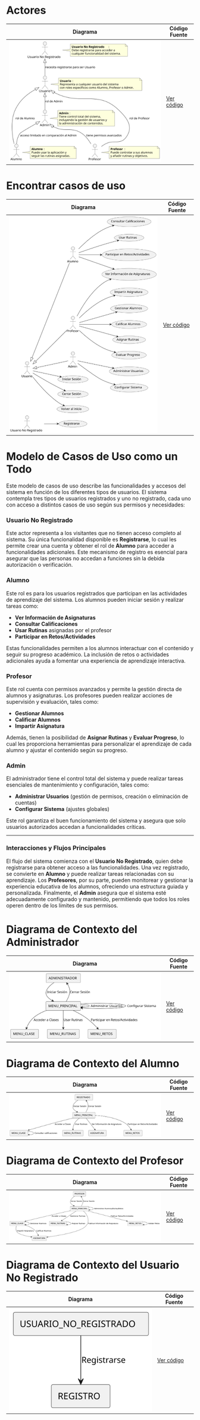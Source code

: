 # Actores

| Diagrama | Código Fuente |
|----------|---------------|
| ![Actores](https://github.com/celiabecerril/24-25-IdSw1-SDR/blob/main/Documentos/Imagenes/Actores.svg) | [Ver código](https://github.com/celiabecerril/24-25-IdSw1-SDR/blob/main/Documentos/Actores/Actores.puml) |

# Encontrar casos de uso 

| Diagrama | Código Fuente |
|----------|---------------|
| ![Casos de uso](https://github.com/celiabecerril/24-25-IdSw1-SDR/blob/main/Documentos/Imagenes/CasosDeUso.svg) | [Ver código](https://github.com/celiabecerril/24-25-IdSw1-SDR/blob/main/Documentos/CasosUso/CasosUso.puml) |

# Modelo de Casos de Uso como un Todo

Este modelo de casos de uso describe las funcionalidades y accesos del sistema en función de los diferentes tipos de usuarios. El sistema contempla tres tipos de usuarios registrados y uno no registrado, cada uno con acceso a distintos casos de uso según sus permisos y necesidades:

### Usuario No Registrado
Este actor representa a los visitantes que no tienen acceso completo al sistema. Su única funcionalidad disponible es **Registrarse**, lo cual les permite crear una cuenta y obtener el rol de **Alumno** para acceder a funcionalidades adicionales. Este mecanismo de registro es esencial para asegurar que las personas no accedan a funciones sin la debida autorización o verificación.

### Alumno
Este rol es para los usuarios registrados que participan en las actividades de aprendizaje del sistema. Los alumnos pueden iniciar sesión y realizar tareas como:
- **Ver Información de Asignaturas**
- **Consultar Calificaciones**
- **Usar Rutinas** asignadas por el profesor
- **Participar en Retos/Actividades**

Estas funcionalidades permiten a los alumnos interactuar con el contenido y seguir su progreso académico. La inclusión de retos o actividades adicionales ayuda a fomentar una experiencia de aprendizaje interactiva.

### Profesor
Este rol cuenta con permisos avanzados y permite la gestión directa de alumnos y asignaturas. Los profesores pueden realizar acciones de supervisión y evaluación, tales como:
- **Gestionar Alumnos**
- **Calificar Alumnos**
- **Impartir Asignatura**

Además, tienen la posibilidad de **Asignar Rutinas** y **Evaluar Progreso**, lo cual les proporciona herramientas para personalizar el aprendizaje de cada alumno y ajustar el contenido según su progreso.

### Admin
El administrador tiene el control total del sistema y puede realizar tareas esenciales de mantenimiento y configuración, tales como:
- **Administrar Usuarios** (gestión de permisos, creación o eliminación de cuentas)
- **Configurar Sistema** (ajustes globales)

Este rol garantiza el buen funcionamiento del sistema y asegura que solo usuarios autorizados accedan a funcionalidades críticas.

---

### Interacciones y Flujos Principales
El flujo del sistema comienza con el **Usuario No Registrado**, quien debe registrarse para obtener acceso a las funcionalidades. Una vez registrado, se convierte en **Alumno** y puede realizar tareas relacionadas con su aprendizaje. Los **Profesores**, por su parte, pueden monitorear y gestionar la experiencia educativa de los alumnos, ofreciendo una estructura guiada y personalizada. Finalmente, el **Admin** asegura que el sistema esté adecuadamente configurado y mantenido, permitiendo que todos los roles operen dentro de los límites de sus permisos.

# Diagrama de Contexto del Administrador
| Diagrama | Código Fuente |
|----------|---------------|
| ![Modelo de Contexto Alumno](https://github.com/celiabecerril/24-25-IdSw1-SDR/blob/main/Documentos/Imagenes/ModeloContextoAdministrador.svg) | [Ver código](https://github.com/celiabecerril/24-25-IdSw1-SDR/blob/main/Documentos/ModeloDeContexto/AdministradorContexto.puml) |

# Diagrama de Contexto del Alumno
| Diagrama | Código Fuente |
|----------|---------------|
| ![Modelo de Contexto Alumno](https://github.com/celiabecerril/24-25-IdSw1-SDR/blob/main/Documentos/Imagenes/ModeloContextoAlumno.svg) | [Ver código](https://github.com/celiabecerril/24-25-IdSw1-SDR/blob/main/Documentos/ModeloDeContexto/AlumnosContexto.puml) |

# Diagrama de Contexto del Profesor
| Diagrama | Código Fuente |
|----------|---------------|
| ![Profesores](https://github.com/celiabecerril/24-25-IdSw1-SDR/blob/main/Documentos/Imagenes/ModeloContextoProfesor.png) | [Ver código](https://github.com/celiabecerril/24-25-IdSw1-SDR/blob/main/Documentos/ModeloDeContexto/ProfesorContexto.puml) |

# Diagrama de Contexto del Usuario No Registrado
| Diagrama | Código Fuente |
|----------|---------------|
| ![Usuario No Registrado](https://github.com/celiabecerril/24-25-IdSw1-SDR/blob/main/Documentos/Imagenes/UsuarioNoRegistradoContexto.svg) | [Ver código](https://github.com/celiabecerril/24-25-IdSw1-SDR/blob/main/Documentos/ModeloDeContexto/UsuarioNoRegistradoContexto.puml) |

